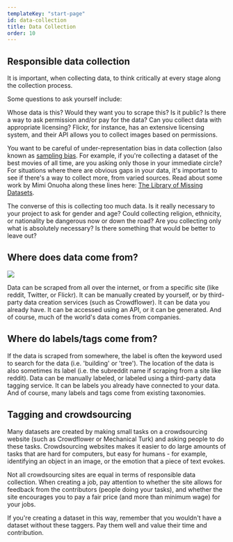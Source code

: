 ```yaml
---
templateKey: "start-page"
id: data-collection
title: Data Collection
order: 10
---
```


## Responsible data collection

It is important, when collecting data, to think critically at every stage along the collection process.

Some questions to ask yourself include:

Whose data is this? Would they want you to scrape this? Is it public?
Is there a way to ask permission and/or pay for the data?
Can you collect data with appropriate licensing? Flickr, for instance, has an extensive licensing system, and their API allows you to collect images based on permissions.

You want to be careful of under-representation bias in data collection (also known as [sampling bias](https://en.wikipedia.org/wiki/Sampling_bias). For example, if you're collecting a dataset of the best movies of all time, are you asking only those in your immediate circle? For situations where there are obvious gaps in your data, it's important to see if there's a way to collect more, from varied sources.
Read about some work by Mimi Onuoha along these lines here: [The Library of Missing Datasets](https://github.com/MimiOnuoha/missing-datasets).

The converse of this is collecting too much data. Is it really necessary to your project to ask for gender and age? Could collecting religion, ethnicity, or nationality be dangerous now or down the road? Are you collecting only what is absolutely necessary? Is there something that would be better to leave out?

## Where does data come from?

<img src="assets/img/datastork.png" style="margin:0px" />

Data can be scraped from all over the internet, or from a specific site (like reddit, Twitter, or Flickr). It can be manually created by yourself, or by third-party data creation services (such as Crowdflower). It can be data you already have. It can be accessed using an API, or it can be generated. And of course, much of the world's data comes from companies.

## Where do labels/tags come from?

If the data is scraped from somewhere, the label is often the keyword used to search for the data (i.e. 'building' or 'tree'). The location of the data is also sometimes its label (i.e. the subreddit name if scraping from a site like reddit). Data can be manually labeled, or labeled using a third-party data tagging service. It can be labels you already have connected to your data. And of course, many labels and tags come from existing taxonomies.

## Tagging and crowdsourcing

Many datasets are created by making small tasks on a crowdsourcing website (such as Crowdflower or Mechanical Turk) and asking people to do these tasks. Crowdsourcing websites makes it easier to do large amounts of tasks that are hard for computers, but easy for humans - for example, identifying an object in an image, or the emotion that a piece of text evokes.

Not all crowdsourcing sites are equal in terms of responsible data collection. When creating a job, pay attention to whether the site allows for feedback from the contributors (people doing your tasks), and whether the site encourages you to pay a fair price (and more than minimum wage) for your jobs.

If you're creating a dataset in this way, remember that you wouldn't have a dataset without these taggers. Pay them well and value their time and contribution.
